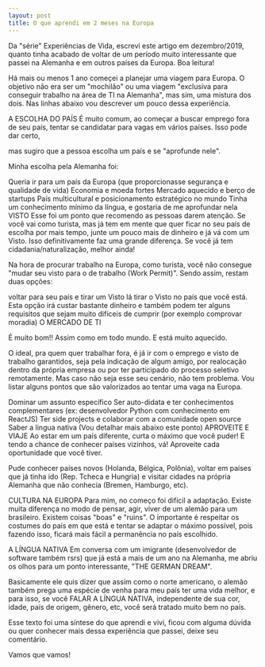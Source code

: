 ```yaml
---
layout: post
title: O que aprendi em 2 meses na Europa
---
```


Da "série" Experiências de Vida, escrevi este artigo em dezembro/2019, quanto tinha acabado de voltar de um período muito interessante que passei na Alemanha e em outros países da Europa. Boa leitura!

Há mais ou menos 1 ano começei a planejar uma viagem para Europa. O objetivo não era ser um "mochilão" ou uma viagem "exclusiva para conseguir trabalho na área de TI na Alemanha", mas sim, uma mistura dos dois. Nas linhas abaixo vou descrever um pouco dessa experiência.

A ESCOLHA DO PAÍS
É muito comum, ao começar a buscar emprego fora de seu país, tentar se candidatar para vagas em vários países. Isso pode dar certo,

mas sugiro que a pessoa escolha um país e se "aprofunde nele".

Minha escolha pela Alemanha foi:

Queria ir para um país da Europa (que proporcionasse segurança e qualidade de vida)
Economia e moeda fortes
Mercado aquecido e berço de startups
País multicultural e posicionamento estratégico no mundo 
Tinha um conhecimento mínimo da língua, e gostaria de me aprofundar nela
VISTO
Esse foi um ponto que recomendo as pessoas darem atenção. Se você vai como turista, mas já tem em mente que quer ficar no seu país de escolha por mais tempo, junte um pouco mais de dinheiro e já vá com um Visto. Isso definitivamente faz uma grande diferença. Se você já tem cidadania/naturalização, melhor ainda!

Na hora de procurar trabalho na Europa, como turista, você não consegue "mudar seu visto para o de trabalho (Work Permit)". Sendo assim, restam duas opções:

voltar para seu país e tirar um Visto lá
tirar o Visto no país que você está. Esta opção irá custar bastante dinheiro e também podem ter alguns requisitos que sejam muito difíceis de cumprir (por exemplo comprovar moradia)
O MERCADO DE TI

É muito bom!! Assim como em todo mundo. E está muito aquecido.

O ideal, pra quem quer trabalhar fora, é já ir com o emprego e visto de trabalho garantidos, seja pela indicação de algum amigo, por realocação dentro da própria empresa ou por ter participado do processo seletivo remotamente. Mas caso não seja esse seu cenário, não tem problema. Vou listar alguns pontos que são valorizados ao tentar uma vaga na Europa.

Dominar um assunto específico
Ser auto-didata e ter conhecimentos complementares (ex: desenvolvedor Python com conhecimento em ReactJS)
Ter side projects e colaborar com a comunidade open source
Saber a lingua nativa (Vou detalhar mais abaixo este ponto)
APROVEITE E VIAJE
Ao estar em um país diferente, curta o máximo que você puder! E tendo a chance de conhecer países vizinhos, vá! Aproveite cada oportunidade que você tiver.

Pude conhecer países novos (Holanda, Bélgica, Polônia), voltar em países que já tinha ido (Rep. Tcheca e Hungria) e visitar cidades na própria Alemanha que não conhecia (Bremen, Hamburgo, etc).

CULTURA NA EUROPA
Para mim, no começo foi difícil a adaptação. Existe muita diferença no modo de pensar, agir, viver de um alemão para um brasileiro. Existem coisas "boas" e "ruins". O importante é respeitar os costumes do país em que está e tentar se adaptar o máximo possível, pois fazendo isso, ficará mais fácil a permanência no país escolhido.

A LÍNGUA NATIVA
Em conversa com um imigrante (desenvolvedor de software também rsrs) que já está a mais de um ano na Alemanha, me abriu os olhos para um ponto interessante, "THE GERMAN DREAM".

Basicamente ele quis dizer que assim como o norte americano, o alemão também prega uma espécie de venha para meu país ter uma vida melhor, e para isso, se você FALAR A LÍNGUA NATIVA, independente de sua cor, idade, país de origem, gênero, etc, você será tratado muito bem no país.

Esse texto foi uma síntese do que aprendi e vivi, ficou com alguma dúvida ou quer conhecer mais dessa experiência que passei, deixe seu comentário.

Vamos que vamos!

